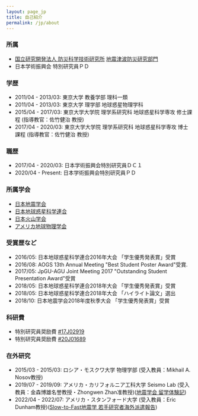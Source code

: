 ```yaml
---
layout: page_jp
title: 自己紹介
permalink: /jp/about
---
```


### <strong>所属</strong>
- [国立研究開発法人 防災科学技術研究所](https://www.bosai.go.jp/) [地震津波防災研究部門](https://www.bosai.go.jp/activity_special/researcher/earthquake-tsunami/index.html)
- 日本学術振興会 特別研究員ＰＤ

### <strong>学歴</strong>
- 2011/04 - 2013/03: 東京大学 教養学部 理科一類
- 2011/04 - 2013/03: 東京大学 理学部 地球惑星物理学科
- 2015/04 - 2017/03: 東京大学大学院 理学系研究科 地球惑星科学専攻 修士課程 (指導教官：佐竹健治 教授)
- 2017/04 - 2020/03: 東京大学大学院 理学系研究科 地球惑星科学専攻 博士課程 (指導教官：佐竹健治 教授)

### <strong>職歴</strong>
- 2017/04 - 2020/03: 日本学術振興会特別研究員ＤＣ１
- 2020/04 - Present: 日本学術振興会特別研究員ＰＤ

### <strong>所属学会</strong>
- [日本地震学会](https://www.zisin.jp/)
- [日本地球惑星科学連合](http://www.jpgu.org/)
- [日本火山学会](http://www.kazan-g.sakura.ne.jp/J/index.html)
- [アメリカ地球物理学会](https://www.agu.org/)

### <strong>受賞歴など</strong>
- 2016/05: 日本地球惑星科学連合2016年大会 「学生優秀発表賞」受賞
- 2016/08: AOGS 13th Annual Meeting "Best Student Poster Award"受賞.
- 2017/05: JpGU-AGU Joint Meeting 2017 "Outstanding Student Presentation Award"受賞
- 2018/05:  日本地球惑星科学連合2018年大会 「学生優秀発表賞」受賞
- 2018/05: 日本地球惑星科学連合2018年大会 「ハイライト論文」選出
- 2018/10: 日本地震学会2018年度秋季大会 「学生優秀発表賞」受賞

### <strong>科研費</strong>
- 特別研究員奨励費 [#17J02919](https://kaken.nii.ac.jp/ja/grant/KAKENHI-PROJECT-17J02919/)
- 特別研究員奨励費 [#20J01689](https://kaken.nii.ac.jp/ja/grant/KAKENHI-PROJECT-20J01689/)

### <strong>在外研究</strong>
- 2015/03 - 2015/03: ロシア・モスクワ大学 物理学部 (受入教員：Mikhail A. Nosov教授)
- 2019/07 - 2019/09: アメリカ・カリフォルニア工科大学 Seismo Lab (受入教員：金森博雄名誉教授・Zhongwen Zhan准教授)([地震学会 留学体験記](/assets/publications/SSJ_newsletter.pdf))
- 2022/04 - 2022/07: アメリカ・スタンフォード大学 (受入教員：Eric Dunham教授)([Slow-to-Fast地震学 若手研究者海外派遣報告](https://slow-to-fast-eq.org/news/overseas_2022/))

<!-- <div itemscope itemtype="https://schema.org/Person"><a itemprop="sameAs" content="https://orcid.org/0000-0002-2361-8482" href="https://orcid.org/0000-0002-2361-8482" target="orcid.widget" rel="me noopener noreferrer" style="vertical-align:top;"><img src="https://orcid.org/sites/default/files/images/orcid_16x16.png" style="width:1em;margin-right:.5em;" alt="ORCID iD icon">https://orcid.org/0000-0002-2361-8482</a></div> -->
